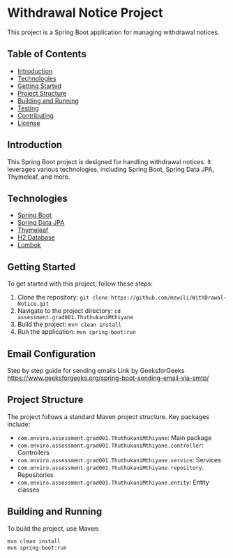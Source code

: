 # Withdrawal Notice Project

This project is a Spring Boot application for managing withdrawal notices.

## Table of Contents

- [Introduction](#introduction)
- [Technologies](#technologies)
- [Getting Started](#getting-started)
- [Project Structure](#project-structure)
- [Building and Running](#building-and-running)
- [Testing](#testing)
- [Contributing](#contributing)
- [License](#license)

## Introduction

This Spring Boot project is designed for handling withdrawal notices. It leverages various technologies, including Spring Boot, Spring Data JPA, Thymeleaf, and more.

## Technologies

- [Spring Boot](https://spring.io/projects/spring-boot)
- [Spring Data JPA](https://spring.io/projects/spring-data-jpa)
- [Thymeleaf](https://www.thymeleaf.org/)
- [H2 Database](https://www.h2database.com/html/main.html)
- [Lombok](https://projectlombok.org/)

## Getting Started

To get started with this project, follow these steps:

1. Clone the repository: `git clone https://github.com/mzwili/WithDrawal-Notice.git`
2. Navigate to the project directory: `cd assessment.grad001.ThuthukaniMthiyane`
3. Build the project: `mvn clean install`
4. Run the application: `mvn spring-boot:run`

## Email Configuration

Step by step guide for sending emails Link by GeeksforGeeks
https://www.geeksforgeeks.org/spring-boot-sending-email-via-smtp/

## Project Structure

The project follows a standard Maven project structure. Key packages include:

- `com.enviro.assessment.grad001.ThuthukaniMthiyane`: Main package
- `com.enviro.assessment.grad001.ThuthukaniMthiyane.controller`: Controllers
- `com.enviro.assessment.grad001.ThuthukaniMthiyane.service`: Services
- `com.enviro.assessment.grad001.ThuthukaniMthiyane.repository`: Repositories
- `com.enviro.assessment.grad001.ThuthukaniMthiyane.entity`: Entity classes

## Building and Running

To build the project, use Maven:

```bash
mvn clean install
mvn spring-boot:run